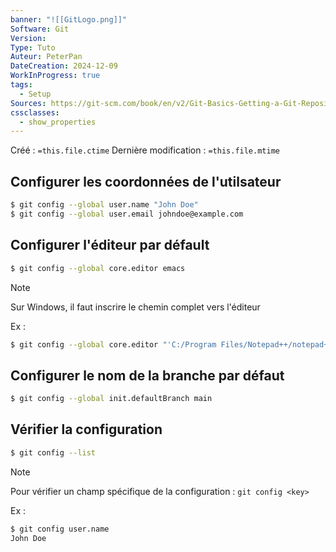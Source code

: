 ```yaml
---
banner: "![[GitLogo.png]]"
Software: Git
Version: 
Type: Tuto
Auteur: PeterPan
DateCreation: 2024-12-09
WorkInProgress: true
tags:
  - Setup
Sources: https://git-scm.com/book/en/v2/Git-Basics-Getting-a-Git-Repository
cssclasses:
  - show_properties
---
```

Créé : `=this.file.ctime`
Dernière modification : `=this.file.mtime`

## Configurer les coordonnées de l'utilsateur

```bash
$ git config --global user.name "John Doe"
$ git config --global user.email johndoe@example.com
```

## Configurer l'éditeur par défault

```bash
$ git config --global core.editor emacs
```

>[!Note]
>Sur Windows, il faut inscrire le chemin complet vers l'éditeur

Ex :

```bash
$ git config --global core.editor "'C:/Program Files/Notepad++/notepad++.exe' -multiInst -notabbar -nosession -noPlugin"
```

## Configurer le nom de la branche par défaut

```bash
$ git config --global init.defaultBranch main
```

## Vérifier la configuration

```bash
$ git config --list
```

>[!Note]
>Pour vérifier un champ spécifique de la configuration : `git config <key>`
>

Ex :

```bash
$ git config user.name
John Doe
```

